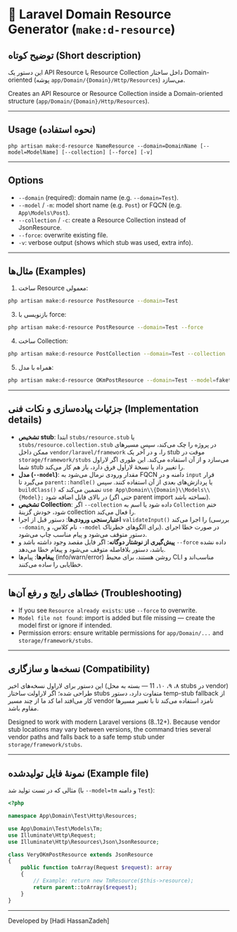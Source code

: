 # 🧩 Laravel Domain Resource Generator (`make:d-resource`)

## توضیح کوتاه (Short description)
این دستور یک API Resource یا Resource Collection داخل ساختار Domain-oriented (پوشه `app/Domain/{Domain}/Http/Resources`) می‌سازد.  

Creates an API Resource or Resource Collection inside a Domain-oriented structure (`app/Domain/{Domain}/Http/Resources`).  


---


## Usage (نحوه استفاده)
```
php artisan make:d-resource NameResource --domain=DomainName [--model=ModelName] [--collection] [--force] [-v]
```

---

## Options
- `--domain` (required): domain name (e.g. `--domain=Test`).  
- `--model` / `-m`: model short name (e.g. `Post`) or FQCN (e.g. `App\Models\Post`).
- `--collection` / `-c`: create a Resource Collection instead of JsonResource.  
- `--force`: overwrite existing file.  
- `-v`: verbose output (shows which stub was used, extra info).

---

## مثال‌ها (Examples)

1. ساخت Resource معمولی:
```bash
php artisan make:d-resource PostResource --domain=Test 
```
3. بازنویسی با force:
```bash
php artisan make:d-resource PostResource --domain=Test --force 
```
4. ساخت Collection:
```bash
php artisan make:d-resource PostCollection --domain=Test --collection 
```
5. همراه با مدل:
```bash
php artisan make:d-resource OKmPostResource --domain=Test --model=faketm -v
```

---

## جزئیات پیاده‌سازی و نکات فنی (Implementation details)
- **تشخیص stub**: ابتدا `stubs/resource.stub` یا `stubs/resource.collection.stub` در پروژه را چک می‌کند، سپس مسیرهای ممکن داخل `vendor/laravel/framework` را، و در آخر یک stub موقت در `storage/framework/stubs` می‌سازد و از آن استفاده می‌کند. این طوری اگر لاراول شما stub را تغییر داد یا نسخهٔ لاراول فرق دارد، باز هم کار می‌کند.  
- **مدل (`--model`)**: مقدار ورودی نرمال می‌شود به FQCN دامنه و در `input` قرار می‌گیرد تا `parent::handle()` یا پردازش‌های بعدی از آن استفاده کنند. سپس `buildClass()` تضمین می‌کند که `use App\Domain\\{Domain}\\Models\\{Model};` در بالای فایل اضافه شود (حتی اگر parent import نساخته باشد).  
- **تشخیص Collection**: اگر `--collection` داده شود یا اسم به `Collection` ختم شود، خودش گزینهٔ collection را فعال می‌کند.  
- **اعتبار‌سنجی ورودی‌ها**: دستور قبل از اجرا `validateInput()` را اجرا می‌کند (بررسی `--domain`, نام کلاس، و `--model` برای الگوهای خطرناک). در صورت خطا اجرای دستور متوقف می‌شود و پیام مناسب چاپ می‌شود.  
- **پیش‌گیری از نوشتار دوگانه**: اگر فایل مقصد وجود داشته باشد و `--force` داده نشده باشد، دستور بلافاصله متوقف می‌شود و پیغام خطا می‌دهد.  
- **پیغام‌ها**: پیام‌ها (info/warn/error) روشن هستند، برای محیط CLI مناسب‌اند و خطایابی را ساده می‌کنند.

---

## خطاهای رایج و رفع آن‌ها (Troubleshooting)

- If you see `Resource already exists`: use `--force` to overwrite.
- `Model file not found`: import is added but file missing — create the model first or ignore if intended.
- Permission errors: ensure writable permissions for `app/Domain/...` and `storage/framework/stubs`.

---

## نسخه‌ها و سازگاری (Compatibility)
این دستور برای لاراول نسخه‌های اخیر (۸، ۹، ۱۰، 11 — بسته به محل stubs در vendor) طراحی شده؛ اگر لاراولت ساختار stubs متفاوت دارد، دستور temp-stub fallback از کار می‌افتد اما کد ما از چند مسیر vendor نامزد استفاده می‌کند تا با تغییر مسیرها مقاوم باشد.

Designed to work with modern Laravel versions (8..12+). Because vendor stub locations may vary between versions, the command tries several vendor paths and falls back to a safe temp stub under `storage/framework/stubs`.

---

## نمونهٔ فایل تولیدشده (Example file)
مثالی که در تست تولید شد (با `--model=tm` و دامنه `Test`):
```php
<?php

namespace App\Domain\Test\Http\Resources;

use App\Domain\Test\Models\Tm;
use Illuminate\Http\Request;
use Illuminate\Http\Resources\Json\JsonResource;

class VeryOKmPostResource extends JsonResource
{
    public function toArray(Request $request): array
    {
        // Example: return new TmResource($this->resource);
        return parent::toArray($request);
    }
}
```

---
Developed by [Hadi HassanZadeh]